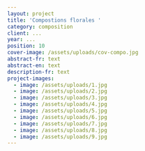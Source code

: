 ```yaml
---
layout: project
title: 'Compostions florales '
category: composition
client: ...
year: ...
position: 10
cover-image: /assets/uploads/cov-compo.jpg
abstract-fr: text
abstract-en: text
description-fr: text
project-images:
  - image: /assets/uploads/1.jpg
  - image: /assets/uploads/2.jpg
  - image: /assets/uploads/3.jpg
  - image: /assets/uploads/4.jpg
  - image: /assets/uploads/5.jpg
  - image: /assets/uploads/6.jpg
  - image: /assets/uploads/7.jpg
  - image: /assets/uploads/8.jpg
  - image: /assets/uploads/9.jpg
---
```


